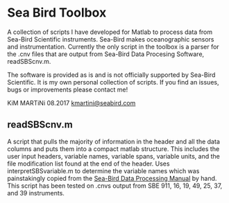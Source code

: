 # Sea Bird Toolbox

A collection of scripts I have developed for Matlab to process data from Sea-Bird Scientific instruments. Sea-Bird makes oceanographic sensors and instrumentation. Currently the only script in the toolbox is a parser for the .cnv files that are output from Sea-Bird Data Procesing Software, readSBScnv.m. 

The software is provided as is and is not officially supported by Sea-Bird Scientific. It is my own personal collection of scripts. If you find an issues, bugs or improvements please contact me! 

KiM MARTiNi 08.2017
kmartini@seabird.com


## readSBScnv.m
A script that pulls the majority of information in the header and all the data columns and puts them into a compact matlab structure. This includes the user input headers, variable names, variable spans, variable units, and the file modification list found at the end of the header. Uses interpretSBSvariable.m to determine the variable names which was painstakingly copied from the [Sea-Bird Data Processing Manual](http://www.seabird.com/sites/default/files/documents/SBEDataProcessing_7.26.7.pdf) by hand. This script has been tested on .cnvs output from SBE 911, 16, 19, 49, 25, 37, and 39 instruments. 

